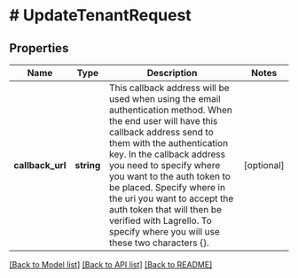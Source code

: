 # # UpdateTenantRequest

## Properties

Name | Type | Description | Notes
------------ | ------------- | ------------- | -------------
**callback_url** | **string** | This callback address will be used when using the email authentication method. When the end user will have this callback address send to them with the authentication key. In the callback address you need to specify where you want to the auth token to be placed. Specify where in the uri you want to accept the auth token that will then be verified with Lagrello. To specify where you will use these two characters {}. | [optional]

[[Back to Model list]](../../README.md#models) [[Back to API list]](../../README.md#endpoints) [[Back to README]](../../README.md)
